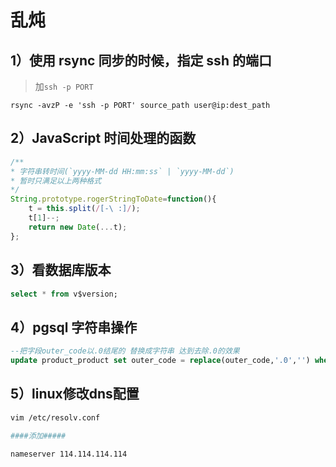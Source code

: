 # 乱炖

## 1）使用 rsync 同步的时候，指定 ssh 的端口

> 加`ssh -p PORT`

```
rsync -avzP -e 'ssh -p PORT' source_path user@ip:dest_path
```


## 2）JavaScript 时间处理的函数

```javascript
/**
* 字符串转时间(`yyyy-MM-dd HH:mm:ss` | `yyyy-MM-dd`)
* 暂时只满足以上两种格式
*/
String.prototype.rogerStringToDate=function(){
    t = this.split(/[-\ :]/);
    t[1]--;
    return new Date(...t);
};
```

## 3）看数据库版本

```sql
select * from v$version;
```

## 4）pgsql 字符串操作 

```sql
--把字段outer_code以.0结尾的 替换成字符串 达到去除.0的效果
update product_product set outer_code = replace(outer_code,'.0','') where outer_code like '%.0'
```

## 5）linux修改dns配置

```bash
vim /etc/resolv.conf

####添加#####

nameserver 114.114.114.114
```

